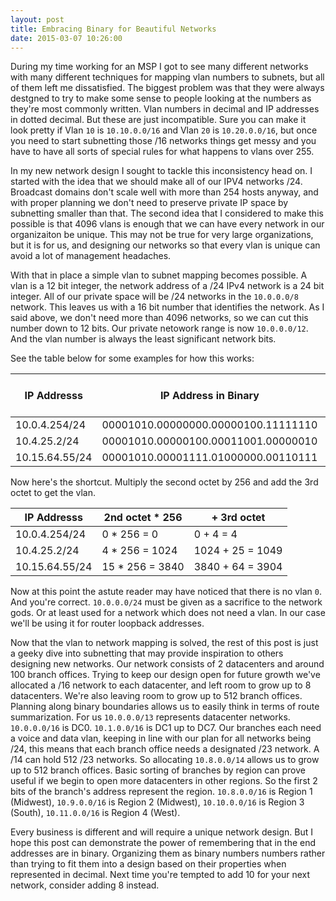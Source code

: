 ```yaml
---
layout: post
title: Embracing Binary for Beautiful Networks
date: 2015-03-07 10:26:00
---
```


During my time working for an MSP I got to see many different networks with many different techniques for mapping vlan numbers to subnets, but all of them left me dissatisfied. The biggest problem was that they were always destgned to try to make some sense to people looking at the numbers as they're most commonly written. Vlan numbers in decimal and IP addresses in dotted decimal. But these are just incompatible. Sure you can make it look pretty if Vlan `10` is `10.10.0.0/16` and Vlan `20` is `10.20.0.0/16`, but once you need to start subnetting those /16 networks things get messy and you have to have all sorts of special rules for what happens to vlans over 255.

In my new network design I sought to tackle this inconsistency head on. I started with the idea that we should make all of our IPV4 networks /24. Broadcast domains don't scale well with more than 254 hosts anyway, and with proper planning we don't need to preserve private IP space by subnetting smaller than that. The second idea that I considered to make this possible is that 4096 vlans is enough that we can have every network in our organizaiton be unique. This may not be true for very large organizations, but it is for us, and designing our networks so that every vlan is unique can avoid a lot of management headaches.

With that in place a simple vlan to subnet mapping becomes possible. A vlan is a 12 bit integer, the network address of a /24 IPv4 network is a 24 bit integer. All of our private space will be /24 networks in the `10.0.0.0/8` network. This leaves us with a 16 bit number that identifies the network. As I said above, we don't need more than 4096 networks, so we can cut this number down to 12 bits. Our private netowork range is now `10.0.0.0/12`. And the vlan number is always the least significant network bits.

See the table below for some examples for how this works:

|IP Addresss   |IP Address in Binary               |Network      |Network Bits              |Least Significant 12 Network Bits|Base 10 VLAN|
|--------------|-----------------------------------|-------------|--------------------------|---------------------------------|------------|
|10.0.4.254/24 |00001010.00000000.00000100.11111110|10.0.4.0/24  |00001010.00000000.00000100|0000.00000100                    |4           |
|10.4.25.2/24  |00001010.00000100.00011001.00000010|10.4.25.0/24 |00001010.00000100.00011001|0100.00011001                    |1049        |
|10.15.64.55/24|00001010.00001111.01000000.00110111|10.15.64.0/24|00001010.00001111.01000000|1111.01000000                    |3904        |

Now here's the shortcut. Multiply the second octet by 256 and add the 3rd octet to get the vlan.

|IP Addresss   |2nd octet * 256|+ 3rd octet     |
|--------------|---------------|----------------|
|10.0.4.254/24 |0 * 256 = 0    |0 + 4 = 4       |
|10.4.25.2/24  |4 * 256 = 1024 |1024 + 25 = 1049|
|10.15.64.55/24|15 * 256 = 3840|3840 + 64 = 3904|

Now at this point the astute reader may have noticed that there is no vlan `0`. And you're correct. `10.0.0.0/24` must be given as a sacrifice to the network gods. Or at least used for a network which does not need a vlan. In our case we'll be using it for router loopback addresses.

Now that the vlan to network mapping is solved, the rest of this post is just a geeky dive into subnetting that may provide inspiration to others designing new networks. Our network consists of 2 datacenters and around 100 branch offices. Trying to keep our design open for future growth we've allocated a /16 network to each datacenter, and left room to grow up to 8 datacenters. We're also leaving room to grow up to 512 branch offices. Planning along binary boundaries allows us to easily think in terms of route summarization. For us `10.0.0.0/13` represents datacenter networks. `10.0.0.0/16` is DC0. `10.1.0.0/16` is DC1 up to DC7. Our branches each need a voice and data vlan, keeping in line with our plan for all networks being /24, this means that each branch office needs a designated /23 network. A /14 can hold 512 /23 networks. So allocating `10.8.0.0/14` allows us to grow up to 512 branch offices. Basic sorting of branches by region can prove useful if we begin to open more datacenters in other regions. So the first 2 bits of the branch's address represent the region. `10.8.0.0/16` is Region 1 (Midwest), `10.9.0.0/16` is Region 2 (Midwest), `10.10.0.0/16` is Region 3 (South), `10.11.0.0/16` is Region 4 (West).

Every business is different and will require a unique network design. But I hope this post can demonstrate the power of remembering that in the end addresses are in binary. Organizing them as binary numbers numbers rather than trying to fit them into a design based on their properties when represented in decimal. Next time you're tempted to add 10 for your next network, consider adding 8 instead.
